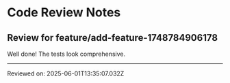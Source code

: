 # Code Review Notes

## Review for feature/add-feature-1748784906178

Well done! The tests look comprehensive.

---
Reviewed on: 2025-06-01T13:35:07.032Z
